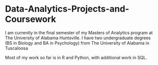 # Data-Analytics-Projects-and-Coursework

I am currently in the final semester of my Masters of Analytics program at The University of Alabama Huntsville.
I have two undergraduate degrees (BS in Biology and BA in Psychology) from The University of Alabama in Tuscaloosa

Most of my work so far is in R and Python, with additional work in SQL. 
